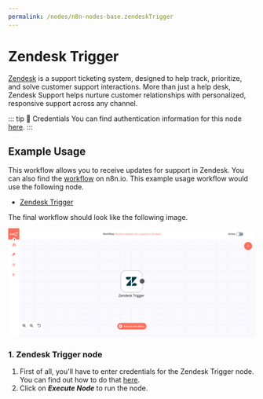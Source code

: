 ```yaml
---
permalink: /nodes/n8n-nodes-base.zendeskTrigger
---
```


# Zendesk Trigger

[Zendesk](https://www.zendesk.com/) is a support ticketing system, designed to help track, prioritize, and solve customer support interactions. More than just a help desk, Zendesk Support helps nurture customer relationships with personalized, responsive support across any channel.

::: tip 🔑 Credentials
You can find authentication information for this node [here](../../../credentials/Zendesk/README.md).
:::

## Example Usage

This workflow allows you to receive updates for support in Zendesk. You can also find the [workflow](https://n8n.io/workflows/648) on n8n.io. This example usage workflow would use the following node.
- [Zendesk Trigger]()

The final workflow should look like the following image.

![A workflow with the Zendesk Trigger node](./workflow.png)

### 1. Zendesk Trigger node

1. First of all, you'll have to enter credentials for the Zendesk Trigger node. You can find out how to do that [here](../../../credentials/Zendesk/README.md).
2. Click on ***Execute Node*** to run the node.